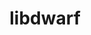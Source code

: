 ---
title: "libdwarf"
layout: cache
categories: [package, develop-2024-03-17]
meta: {"versions": ["20180129"], "compilers": ["cce@=15.0.1", "gcc@=11.4.0", "gcc@=9.4.0", "oneapi@=2024.0.0"], "oss": ["rhel8", "ubuntu20.04", "ubuntu22.04"], "platforms": ["linux"], "targets": ["neoverse_v1", "neoverse_v2", "ppc64le", "x86_64_v3", "zen4"], "stacks": ["e4s", "e4s-cray-rhel", "e4s-neoverse-v2", "e4s-neoverse_v1", "e4s-oneapi", "e4s-power", "e4s-rocm-external", "root", "tutorial"], "num_specs": 7, "num_specs_by_stack": {"root": 7, "e4s-cray-rhel": 1, "e4s-power": 1, "e4s-neoverse_v1": 1, "e4s-neoverse-v2": 1, "e4s-rocm-external": 1, "tutorial": 1, "e4s": 1, "e4s-oneapi": 1}}
spec_details: [{"hash": "pzyjnhk2ct5m6ooyixwankl6chgaovgm", "compiler": "cce@=15.0.1", "versions": ["20180129"], "os": "rhel8", "platform": "linux", "target": "zen4", "variants": ["build_system=generic"], "stacks": ["root", "e4s-cray-rhel"], "size": "-", "tarball": "https://binaries.spack.io/develop-2024-03-17/build_cache/linux-rhel8-zen4/cce-15.0.1/libdwarf-20180129/linux-rhel8-zen4-cce-15.0.1-libdwarf-20180129-pzyjnhk2ct5m6ooyixwankl6chgaovgm.spack"}, {"hash": "hlx5whq3e3uvqq5txs4d6ovmgjdy2g6g", "compiler": "gcc@=9.4.0", "versions": ["20180129"], "os": "ubuntu20.04", "platform": "linux", "target": "ppc64le", "variants": ["build_system=generic"], "stacks": ["e4s-power", "root"], "size": "-", "tarball": "https://binaries.spack.io/develop-2024-03-17/build_cache/linux-ubuntu20.04-ppc64le/gcc-9.4.0/libdwarf-20180129/linux-ubuntu20.04-ppc64le-gcc-9.4.0-libdwarf-20180129-hlx5whq3e3uvqq5txs4d6ovmgjdy2g6g.spack"}, {"hash": "k5ahjvr5s47zmn56g6bii76eyebjf7oy", "compiler": "gcc@=11.4.0", "versions": ["20180129"], "os": "ubuntu22.04", "platform": "linux", "target": "neoverse_v1", "variants": ["build_system=generic"], "stacks": ["root", "e4s-neoverse_v1"], "size": "-", "tarball": "https://binaries.spack.io/develop-2024-03-17/build_cache/linux-ubuntu22.04-neoverse_v1/gcc-11.4.0/libdwarf-20180129/linux-ubuntu22.04-neoverse_v1-gcc-11.4.0-libdwarf-20180129-k5ahjvr5s47zmn56g6bii76eyebjf7oy.spack"}, {"hash": "g6ioiw5cuxwirkxqtcmunjmpaiywndtt", "compiler": "gcc@=11.4.0", "versions": ["20180129"], "os": "ubuntu22.04", "platform": "linux", "target": "neoverse_v2", "variants": ["build_system=generic"], "stacks": ["e4s-neoverse-v2", "root"], "size": "-", "tarball": "https://binaries.spack.io/develop-2024-03-17/build_cache/linux-ubuntu22.04-neoverse_v2/gcc-11.4.0/libdwarf-20180129/linux-ubuntu22.04-neoverse_v2-gcc-11.4.0-libdwarf-20180129-g6ioiw5cuxwirkxqtcmunjmpaiywndtt.spack"}, {"hash": "45nvovm3j3tv3xg5pmqzap3p6fqweh24", "compiler": "gcc@=11.4.0", "versions": ["20180129"], "os": "ubuntu22.04", "platform": "linux", "target": "x86_64_v3", "variants": ["build_system=generic"], "stacks": ["e4s-rocm-external", "tutorial", "root"], "size": "-", "tarball": "https://binaries.spack.io/develop-2024-03-17/build_cache/linux-ubuntu22.04-x86_64_v3/gcc-11.4.0/libdwarf-20180129/linux-ubuntu22.04-x86_64_v3-gcc-11.4.0-libdwarf-20180129-45nvovm3j3tv3xg5pmqzap3p6fqweh24.spack"}, {"hash": "gfnsfr2nuvfoqs2brvt5zoshub7s4qdg", "compiler": "gcc@=11.4.0", "versions": ["20180129"], "os": "ubuntu22.04", "platform": "linux", "target": "x86_64_v3", "variants": ["build_system=generic"], "stacks": ["e4s", "root"], "size": "-", "tarball": "https://binaries.spack.io/develop-2024-03-17/build_cache/linux-ubuntu22.04-x86_64_v3/gcc-11.4.0/libdwarf-20180129/linux-ubuntu22.04-x86_64_v3-gcc-11.4.0-libdwarf-20180129-gfnsfr2nuvfoqs2brvt5zoshub7s4qdg.spack"}, {"hash": "dxa5lppn3kkx4gbkq7cltzjuvqb3ijhk", "compiler": "oneapi@=2024.0.0", "versions": ["20180129"], "os": "ubuntu22.04", "platform": "linux", "target": "x86_64_v3", "variants": ["build_system=generic"], "stacks": ["e4s-oneapi", "root"], "size": "-", "tarball": "https://binaries.spack.io/develop-2024-03-17/build_cache/linux-ubuntu22.04-x86_64_v3/oneapi-2024.0.0/libdwarf-20180129/linux-ubuntu22.04-x86_64_v3-oneapi-2024.0.0-libdwarf-20180129-dxa5lppn3kkx4gbkq7cltzjuvqb3ijhk.spack"}]
---